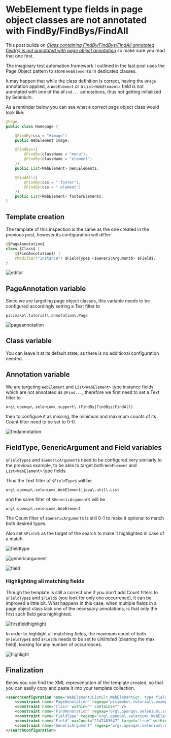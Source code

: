 # WebElement type fields in page object classes are not annotated with FindBy/FindBys/FindAll
This post builds on *[Class containing FindBy/FindBys/FindAll annotated field(s) is not annotated with page object annotation](https://ijnspector.wordpress.com/2018/11/23/class-containing-findby-findbys-findall-annotated-fields-is-not-annotated-with-page-object-annotation/)* so make sure you read that one first.

The imaginary test automation framework I outlined in the last post uses the Page Object pattern to store `WebElement`s in dedicated classes.

It may happen that while the class definition is correct, having the `@Page` annotation applied, a `WebElement` or a `List<WebElement>` field is not annotated with one of the
`@Find...` annotations, thus not getting initialized by Selenium.

As a reminder below you can see what a correct page object class would look like:

```java
@Page
public class Homepage {

    @FindBy(css = "#image")
    public WebElement image;

    @FindBys({
        @FindBy(className = "menu"),
        @FindBy(className = "element")
    })
    public List<WebElement> menuElements;

    @FindAll({
        @FindBy(css = ".footer"),
        @FindBy(css = ".element")
    })
    public List<WebElement> footerElements;
}
```

## Template creation
The template of this inspection is the same as the one created in the previous post, however its configuration will differ:

```java
@$PageAnnotation$
class $Class$ {
    @$FindAnnotation$( )
    @Modifier("Instance") $FieldType$ <$GenericArgument$> $Field$;
}
```

![editor](images/15-WebElement-fields-in-page-object-classes-are-not-annotated-with-FindBy-FindBys-FindAll_Editor.PNG)

## PageAnnotation variable
Since we are targeting page object classes, this variable needs to be configured accordingly setting a Text filter to

```
picimako\.tutorial\.annotation\.Page
```

![pageannotation](images/15-WebElement-fields-in-page-object-classes-are-not-annotated-with-FindBy-FindBys-FindAll_PageAnnotation.PNG)

## Class variable
You can leave it at its default state, as there is no additional configuration needed.

## Annotation variable
We are targeting `WebElement` and `List<WebElement>` type instance fields which are not annotated as `@Find...`, therefore we first need to set a Text filter to

```
org\.openqa\.selenium\.support\.(FindBy|FindBys|FindAll)
```

then to configure it as missing, the minimum and maximum counts of its Count filter need to be set to 0-0.

![findannotation](images/15-WebElement-fields-in-page-object-classes-are-not-annotated-with-FindBy-FindBys-FindAll_FindAnnotation.PNG)

## FieldType, GenericArgument and Field variables
`$FieldType$` and `$GenericArgument$` need to be configured very similarly to the previous example, to be able to target both `WebElement` and `List<WebElement>` type fields.

Thus the Text filter of `$FieldType$` will be
```
org\.openqa\.selenium\.WebElement|java\.util\.List
```

and the same filter of `$GenericArgument$` will be

```
org\.openqa\.selenium\.WebElement
```

The Count filter of `$GenericArgument$` is still 0-1 to make it optional to match both desired types.

Also set `$Field$` as the target of the search to make it highlighted in case of a match.

![fieldtype](images/15-WebElement-fields-in-page-object-classes-are-not-annotated-with-FindBy-FindBys-FindAll_FieldType.PNG)

![genericargument](images/15-WebElement-fields-in-page-object-classes-are-not-annotated-with-FindBy-FindBys-FindAll_GenericArgument.PNG)

![field](images/15-WebElement-fields-in-page-object-classes-are-not-annotated-with-FindBy-FindBys-FindAll_Field.PNG)

### Highlighting all matching fields
Though the template is still a correct one if you don't add Count filters to `$FieldType$` and `$Field$` (you look for only one occurrence), it can be improved a little bit.
What happens in this case, when multiple fields in a page object class lack one of the necessary annotations, is that only the first such field gets highlighted.

![firstfieldhighlight](images/15-WebElement-fields-in-page-object-classes-are-not-annotated-with-FindBy-FindBys-FindAll_FirstFieldHighlight.PNG)

In order to highlight all matching fields, the maximum count of both `$FieldType$` and `$Field$` needs to be set to *Unlimited* (clearing the max field), looking for any number of occurrences.

![highlight](images/15-WebElement-fields-in-page-object-classes-are-not-annotated-with-FindBy-FindBys-FindAll_Highlight.PNG)

## Finalization
Below you can find the XML representation of the template created, so that you can easily copy and paste it into your template collection.

```xml
<searchConfiguration name="WebElement/List&lt;WebElement&gt; type field is not annotated as FindBy, FindBys or FindAll" text="@$PageAnnotation$&#10;class $Class$ {&#10;    @$FindAnnotation$( )&#10;    @Modifier(&quot;Instance&quot;) $FieldType$ &lt;$GenericArgument$&gt; $Field$;&#10;}" recursive="false" caseInsensitive="true" type="JAVA">
    <constraint name="PageAnnotation" regexp="picimako\.tutorial\.example\.annotation\.Page" within="" contains="" />
    <constraint name="Class" within="" contains="" />
    <constraint name="FindAnnotation" regexp="org\.openqa\.selenium\.support\.(FindBy|FindBys|FindAll)" minCount="0" maxCount="0" within="" contains="" />
    <constraint name="FieldType" regexp="org\.openqa\.selenium\.WebElement|java\.util\.List" maxCount="2147483647" within="" contains="" />
    <constraint name="Field" maxCount="2147483647" target="true" within="" contains="" />
    <constraint name="GenericArgument" regexp="org\.openqa\.selenium\.WebElement" minCount="0" within="" contains="" />
</searchConfiguration>
```
